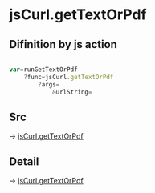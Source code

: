 # jsCurl.getTextOrPdf

## Difinition by js action

```js.js

var=runGetTextOrPdf
	?func=jsCurl.getTextOrPdf
		?args=
			&urlString=
```

## Src

-> [jsCurl.getTextOrPdf](https://github.com/puutaro/CommandClick/blob/master/app/src/main/java/com/puutaro/commandclick/fragment_lib/terminal_fragment/js_interface/JsCurl.kt#L110)

## Detail

-> [jsCurl.getTextOrPdf](https://github.com/puutaro/CommandClick/blob/master/md/developer/js_interface/details/JsCurl/getTextOrPdf.md)
